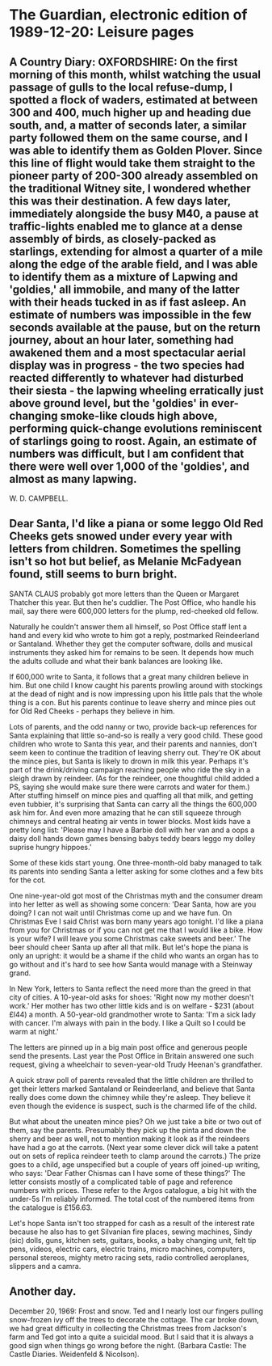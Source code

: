 # The Guardian, electronic edition of 1989-12-20: Leisure pages

## A Country Diary: OXFORDSHIRE: On the first morning of this month, whilst watching the usual passage of gulls to the local refuse-dump, I spotted a flock of waders, estimated at between 300 and 400, much higher up and heading due south, and, a matter of seconds later, a similar party followed them on the same course, and I was able to identify them as Golden Plover. Since this line of flight would take them straight to the pioneer party of 200-300 already assembled on the traditional Witney site, I wondered whether this was their destination. A few days later, immediately alongside the busy M40, a pause at traffic-lights enabled me to glance at a dense assembly of birds, as closely-packed as starlings, extending for almost a quarter of a mile along the edge of the arable field, and I was able to identify them as a mixture of Lapwing and 'goldies,' all immobile, and many of the latter with their heads tucked in as if fast asleep. An estimate of numbers was impossible in the few seconds available at the pause, but on the return journey, about an hour later, something had awakened them and a most spectacular aerial display was in progress - the two species had reacted differently to whatever had disturbed their siesta - the lapwing wheeling erratically just above ground level, but the 'goldies' in ever-changing smoke-like clouds high above, performing quick-change evolutions reminiscent of starlings going to roost. Again, an estimate of numbers was difficult, but I am confident that there were well over 1,000 of the 'goldies', and almost as many lapwing.

W. D. CAMPBELL.

## Dear Santa, I'd like a piana or some leggo Old Red Cheeks gets snowed under every year with letters from children. Sometimes the spelling isn't so hot but belief, as Melanie McFadyean found, still seems to burn bright.

SANTA CLAUS probably got more letters than the Queen or Margaret Thatcher this year.
But then he's cuddlier.
The Post Office, who handle his mail, say there were 600,000 letters for the plump, red-cheeked old fellow.

Naturally he couldn't answer them all himself, so Post Office staff lent a hand and every kid who wrote to him got a reply, postmarked Reindeerland or Santaland.
Whether they get the computer software, dolls and musical instruments they asked him for remains to be seen.
It depends how much the adults collude and what their bank balances are looking like.

If 600,000 write to Santa, it follows that a great many children believe in him.
But one child I know caught his parents prowling around with stockings at the dead of night and is now impressing upon his little pals that the whole thing is a con.
But his parents continue to leave sherry and mince pies out for Old Red Cheeks - perhaps they believe in him.

Lots of parents, and the odd nanny or two, provide back-up references for Santa explaining that little so-and-so is really a very good child.
These good children who wrote to Santa this year, and their parents and nannies, don't seem keen to continue the tradition of leaving sherry out.
They're OK about the mince pies, but Santa is likely to drown in milk this year.
Perhaps it's part of the drink/driving campaign reaching people who ride the sky in a sleigh drawn by reindeer.
(As for the reindeer, one thoughtful child added a PS, saying she would make sure there were carrots and water for them.)
After stuffing himself on mince pies and quaffing all that milk, and getting even tubbier, it's surprising that Santa can carry all the things the 600,000 ask him for.
And even more amazing that he can still squeeze through chimneys and central heating air vents in tower blocks.
Most kids have a pretty long list: 'Please may I have a Barbie doll with her van and a oops a daisy doll hands down games bensing babys teddy bears leggo my dolley suprise hungry hippoes.'

Some of these kids start young.
One three-month-old baby managed to talk its parents into sending Santa a letter asking for some clothes and a few bits for the cot.

One nine-year-old got most of the Christmas myth and the consumer dream into her letter as well as showing some concern: 'Dear Santa, how are you doing?
I can not wait until Christmas come up and we have fun.
On Christmas Eve I said Christ was born many years ago tonight.
I'd like a piana from you for Christmas or if you can not get me that I would like a bike.
How is your wife?
I will leave you some Christmas cake sweets and beer.'
The beer should cheer Santa up after all that milk.
But let's hope the piana is only an upright: it would be a shame if the child who wants an organ has to go without and it's hard to see how Santa would manage with a Steinway grand.

In New York, letters to Santa reflect the need more than the greed in that city of cities.
A 10-year-old asks for shoes: 'Right now my mother doesn't work.'
Her mother has two other little kids and is on welfare - $231 (about £l44) a month.
A 50-year-old grandmother wrote to Santa: 'I'm a sick lady with cancer.
I'm always with pain in the body.
I like a Quilt so I could be warm at night.'

The letters are pinned up in a big main post office and generous people send the presents.
Last year the Post Office in Britain answered one such request, giving a wheelchair to seven-year-old Trudy Heenan's grandfather.

A quick straw poll of parents revealed that the little children are thrilled to get their letters marked Santaland or Reindeerland, and believe that Santa really does come down the chimney while they're asleep.
They believe it even though the evidence is suspect, such is the charmed life of the child.

But what about the uneaten mince pies?
Oh we just take a bite or two out of them, say the parents.
Presumably they pick up the pinta and down the sherry and beer as well, not to mention making it look as if the reindeers have had a go at the carrots.
(Next year some clever dick will take a patent out on sets of replica reindeer teeth to clamp around the carrots.)
The prize goes to a child, age unspecified but a couple of years off joined-up writing, who says: 'Dear Father Chismas can I have some of these things?'
The letter consists mostly of a complicated table of page and reference numbers with prices.
These refer to the Argos catalogue, a big hit with the under-5s I'm reliably informed.
The total cost of the numbered items from the catalogue is £156.63.

Let's hope Santa isn't too strapped for cash as a result of the interest rate because he also has to get Silvanian fire places, sewing machines, Sindy (sic) dolls, guns, kitchen sets, guitars, books, a baby changing unit, felt tip pens, videos, electric cars, electric trains, micro machines, computers, personal stereos, mighty metro racing sets, radio controlled aeroplanes, slippers and a camra.

## Another day.

December 20, 1969: Frost and snow.
Ted and I nearly lost our fingers pulling snow-frozen ivy off the trees to decorate the cottage.
The car broke down, we had great difficulty in collecting the Christmas trees from Jackson's farm and Ted got into a quite a suicidal mood.
But I said that it is always a good sign when things go wrong before the night.
(Barbara Castle: The Castle Diaries.
Weidenfeld & Nicolson).

